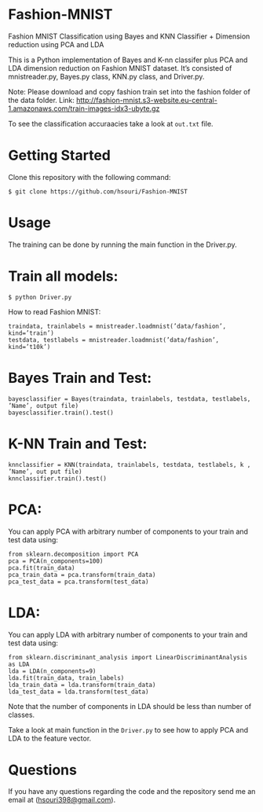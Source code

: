 # Fashion-MNIST
Fashion MNIST Classification using Bayes and KNN Classifier + Dimension reduction using PCA and LDA

This is a Python implementation of Bayes and K-nn classifer plus PCA and LDA dimension reduction on Fashion MNIST dataset.  It’s consisted of mnistreader.py, Bayes.py class, KNN.py class, and Driver.py.  

Note: Please download and copy fashion train set into the fashion folder of the data folder. Link: http://fashion-mnist.s3-website.eu-central-1.amazonaws.com/train-images-idx3-ubyte.gz

To see the classification accuraacies take a look at `out.txt` file.

# Getting Started
Clone this repository with the following command:

```shell
$ git clone https://github.com/hsouri/Fashion-MNIST
```

# Usage

The training can be done by running the main function in the Driver.py.

# Train all models:

```shell
$ python Driver.py

```

How to read Fashion MNIST: 

```shell
traindata, trainlabels = mnistreader.loadmnist(’data/fashion’, kind=’train’)
testdata, testlabels = mnistreader.loadmnist(’data/fashion’, kind=’t10k’)
```

# Bayes Train and Test:

```shell
bayesclassifier = Bayes(traindata, trainlabels, testdata, testlabels, ’Name’, output file)
bayesclassifier.train().test()
```


# K-NN Train and Test:

```shell
knnclassifier = KNN(traindata, trainlabels, testdata, testlabels, k , ’Name’, out put file)
knnclassifier.train().test()
```


# PCA:

You can apply PCA with arbitrary number of components to your train and test data using:
```shell
from sklearn.decomposition import PCA
pca = PCA(n_components=100)
pca.fit(train_data)
pca_train_data = pca.transform(train_data)
pca_test_data = pca.transform(test_data)
```
# LDA:

You can apply LDA with arbitrary number of components to your train and test data using:

```shell
from sklearn.discriminant_analysis import LinearDiscriminantAnalysis as LDA
lda = LDA(n_components=9)
lda.fit(train_data, train_labels)
lda_train_data = lda.transform(train_data)
lda_test_data = lda.transform(test_data)
```
Note that the number of components in LDA should be less than number of classes.

Take a look at main function in the `Driver.py` to see how to apply PCA and LDA to the feature vector.

# Questions
If you have any questions regarding the code and the repository send me an email at (hsouri398@gmail.com).

